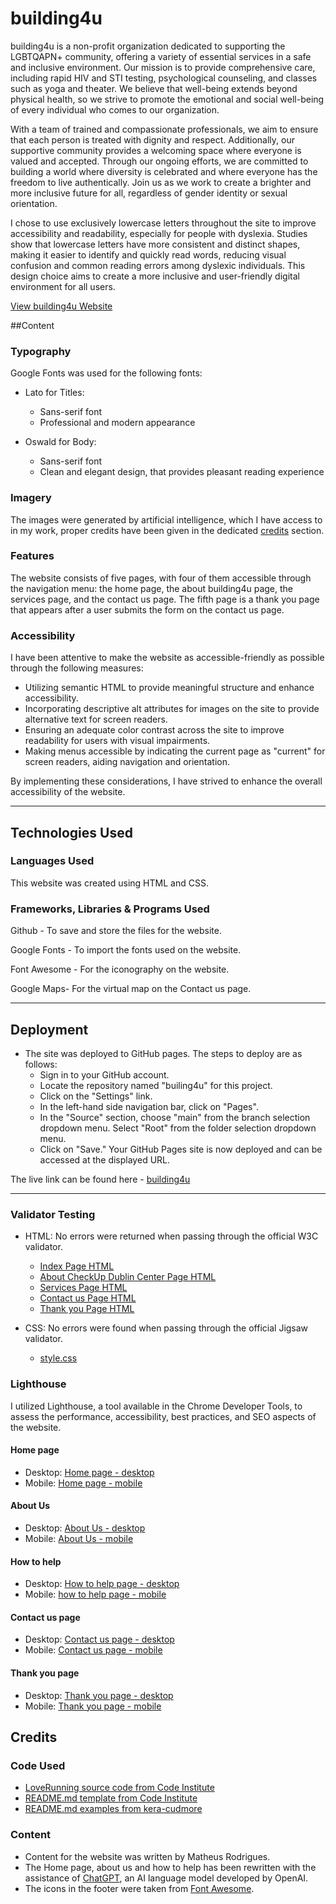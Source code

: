 # building4u

building4u is a non-profit organization dedicated to supporting the LGBTQAPN+ community, offering a variety of essential services in a safe and inclusive environment. Our mission is to provide comprehensive care, including rapid HIV and STI testing, psychological counseling, and classes such as yoga and theater. We believe that well-being extends beyond physical health, so we strive to promote the emotional and social well-being of every individual who comes to our organization.

With a team of trained and compassionate professionals, we aim to ensure that each person is treated with dignity and respect. Additionally, our supportive community provides a welcoming space where everyone is valued and accepted. Through our ongoing efforts, we are committed to building a world where diversity is celebrated and where everyone has the freedom to live authentically. Join us as we work to create a brighter and more inclusive future for all, regardless of gender identity or sexual orientation.

I chose to use exclusively lowercase letters throughout the site to improve accessibility and readability, especially for people with dyslexia. Studies show that lowercase letters have more consistent and distinct shapes, making it easier to identify and quickly read words, reducing visual confusion and common reading errors among dyslexic individuals. This design choice aims to create a more inclusive and user-friendly digital environment for all users.

[View building4u Website](https://github.com/matt-rodrigues/building4you)


##Content

### Typography

Google Fonts was used for the following fonts: 

- Lato for Titles:
  -  Sans-serif font
  -  Professional and modern appearance

- Oswald for Body:
  -  Sans-serif font
  -  Clean and elegant design, that provides pleasant reading experience

### Imagery

The images were generated by artificial intelligence, which I have access to in my work, proper credits have been given in the dedicated [credits](#Credits) section.

### Features 

The website consists of five pages, with four of them accessible through the navigation menu: the home page, the about building4u page, the services page, and the contact us page. The fifth page is a thank you page that appears after a user submits the form on the contact us page.

### Accessibility

I have been attentive to make the website as accessible-friendly as possible through the following measures:

* Utilizing semantic HTML to provide meaningful structure and enhance accessibility.
* Incorporating descriptive alt attributes for images on the site to provide alternative text for screen readers.
* Ensuring an adequate color contrast across the site to improve readability for users with visual impairments.
* Making menus accessible by indicating the current page as "current" for screen readers, aiding navigation and orientation.

By implementing these considerations, I have strived to enhance the overall accessibility of the website.

- - -

## Technologies Used

### Languages Used

This website was created using HTML and CSS.

### Frameworks, Libraries & Programs Used

Github - To save and store the files for the website.

Google Fonts - To import the fonts used on the website.

Font Awesome - For the iconography on the website.

Google Maps- For the virtual map on the Contact us page.

- - -

## Deployment

- The site was deployed to GitHub pages. The steps to deploy are as follows: 
   - Sign in to your GitHub account.
   - Locate the repository named "builing4u" for this project.
   - Click on the "Settings" link.
   - In the left-hand side navigation bar, click on "Pages".
   - In the "Source" section, choose "main" from the branch selection dropdown menu. Select "Root" from the folder selection dropdown menu.
   - Click on "Save." Your GitHub Pages site is now deployed and can be accessed at the displayed URL.

The live link can be found here - [building4u](https://izabellalopes.github.io/checkup-dublin/)  

- - -

### Validator Testing 

- HTML: No errors were returned when passing through the official W3C validator.
  * [Index Page HTML](documentation/testing/w3c/w3c-index.png)
  * [About CheckUp Dublin Center Page HTML](documentation/testing/w3c/w3c-about.png)
  * [Services Page HTML](documentation/testing/w3c/w3c-services.png)
  * [Contact us Page HTML](documentation/testing/w3c/w3c-contact.png)
  * [Thank you Page HTML](documentation/testing/w3c/w3c-thankyou.png)
 
- CSS: No errors were found when passing through the official Jigsaw validator.
   * [style.css](documentation/testing/w3c/w3c-css.png)

### Lighthouse

I utilized Lighthouse, a tool available in the Chrome Developer Tools, to assess the performance, accessibility, best practices, and SEO aspects of the website.

#### Home page
- Desktop: [Home page - desktop](documents/screens/lighthouse-home-desktop.png)
- Mobile: [Home page - mobile](documents/screens/lighhouse-homepage-mobile.png)

#### About Us
- Desktop: [About Us - desktop](documents/screens/lighthouse-aboutus-desktop.png)
- Mobile: [About Us - mobile](documents/screens/lightshot-aboutus%20page-mobile.png)

#### How to help
- Desktop: [How to help page - desktop](documents/screens/lighthouse-howtohelp-desktop.png)
- Mobile: [how to help page - mobile](documents/screens/lighthouse-howtohelp-page-mobile.png)

#### Contact us page
- Desktop: [Contact us page - desktop](documents/screens/lighthouse-contactus-desktop.png)
- Mobile: [Contact us page - mobile](documents/screens/lighthouse-contactus-page-mobile.png)

#### Thank you page
- Desktop: [Thank you page - desktop](documents/screens/lighthouse-tankyou-desktop.png)
- Mobile: [Thank you page - mobile](documents/screens/lighthouse-tankyou-mobile.png)

## Credits 

### Code Used

- [LoveRunning source code from Code Institute](https://github.com/Code-Institute-Solutions/love-running-2.0-sourcecode)
- [README.md template from Code Institute](https://github.com/Code-Institute-Solutions/readme-template)
- [README.md examples from kera-cudmore](https://github.com/kera-cudmore/readme-examples/tree/main)

### Content 

- Content for the website was written by Matheus Rodrigues.
- The Home page, about us and how to help has been rewritten with the assistance of [ChatGPT](https://chat.openai.com/), an AI language model developed by OpenAI.
- The icons in the footer were taken from [Font Awesome](https://fontawesome.com/).
